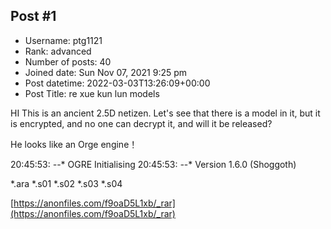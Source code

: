 ## Post #1
- Username: ptg1121
- Rank: advanced
- Number of posts: 40
- Joined date: Sun Nov 07, 2021 9:25 pm
- Post datetime: 2022-03-03T13:26:09+00:00
- Post Title: re xue kun lun models

HI 
This is an ancient 2.5D netizen. Let's see that there is a model in it, but it is encrypted, and no one can decrypt it, and will it be released?

He looks like an Orge engine！

20:45:53: *-*-* OGRE Initialising
20:45:53: *-*-* Version 1.6.0 (Shoggoth)

*.ara
*.s01
*.s02
*.s03
*.s04

[https://anonfiles.com/f9oaD5L1xb/_rar](https://anonfiles.com/f9oaD5L1xb/_rar)
